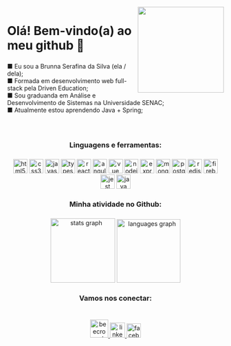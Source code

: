 <br clear="both">

<img align="right" height="200" src="https://camo.githubusercontent.com/92396247cce516278919b3fc74f9af3b2e965319e17975627680c446e7f1d013/68747470733a2f2f70726f322d6261722d73332d63646e2d6366352e6d79706f7274666f6c696f2e636f6d2f31376134376439653866343732376365356633653438383035623264386562322f36376362316134362d316430632d343566652d616233662d3532306534383032623162385f7277635f3078377838303078363236783830302e6769663f683d3365663338643262636563653736323033343535323538653064353835666539"  />

###

<h1 align="left">Olá! Bem-vindo(a) ao meu github 👋</h1>

###

<p align="left">■ Eu sou a Brunna Serafina da Silva (ela / dela);<br>■ Formada em desenvolvimento web full-stack pela Driven Education;<br>■ Sou graduanda em Análise e Desenvolvimento de Sistemas na Universidade SENAC;<br>■ Atualmente estou aprendendo Java + Spring;</p>

###

<br clear="both">

<h3 align="center">Linguagens e ferramentas:</h3>

###

<div align="center">
  <img src="https://img.shields.io/badge/HTML5-E34F26?style=for-the-badge&logo=html5&logoColor=white" height="33"  alt="html5 logo"  />
  <img src="https://img.shields.io/badge/CSS3-1572B6?style=for-the-badge&logo=css3&logoColor=white" height="33" alt="css3 logo"  />
  <img src="https://img.shields.io/badge/JavaScript-323330?style=for-the-badge&logo=javascript&logoColor=F7DF1E" height="33" alt="javascript logo"  />
  <img src="https://img.shields.io/badge/TypeScript-007ACC?style=for-the-badge&logo=typescript&logoColor=white" height="33" alt="typescript logo"  />
  <img src="https://img.shields.io/badge/React-20232A?style=for-the-badge&logo=react&logoColor=61DAFB" height="33" alt="react logo"  />
  <img src="https://img.shields.io/badge/angular-%23DD0031.svg?style=for-the-badge&logo=angular&logoColor=white" height="33" alt="angular logo" />
  <img src="https://img.shields.io/badge/Vue%20js-35495E?style=for-the-badge&logo=vuedotjs&logoColor=4FC08D" height="33" alt="vue logo"  />
  <img src="https://img.shields.io/badge/Node.js-339933?style=for-the-badge&logo=nodedotjs&logoColor=white" height="33" alt="nodejs logo"  />
  <img src="https://img.shields.io/badge/Express.js-000000?style=for-the-badge&logo=express&logoColor=white" height="33" alt="express logo"  />
  <img src="https://img.shields.io/badge/MongoDB-4EA94B?style=for-the-badge&logo=mongodb&logoColor=white" height="33" alt="mongodb logo"  />
  <img src="https://img.shields.io/badge/PostgreSQL-316192?style=for-the-badge&logo=postgresql&logoColor=white" height="33" alt="postgresql logo"  />
  <img src="https://img.shields.io/badge/redis-%23DD0031.svg?&style=for-the-badge&logo=redis&logoColor=white" height="33" alt="redis logo"  />
  <img src="https://img.shields.io/badge/firebase-ffca28?style=for-the-badge&logo=firebase&logoColor=black" height="33" alt="firebase logo"  />
  <img src="https://img.shields.io/badge/Jest-C21325?style=for-the-badge&logo=jest&logoColor=white" height="33" alt="jest logo"  />
  <img src="https://cdn.icon-icons.com/icons2/2530/PNG/512/java_button_icon_151928.png" height="33" alt="java logo"  />

  <div align="left">
</div>

###

</div>

###

<h3 align="center">Minha atividade no Github:</h3>

###

<div align="center">
  <img src="https://github-readme-stats-sigma-five.vercel.app/api?hide_title=false&hide_rank=false&show_icons=true&include_all_commits=true&count_private=true&disable_animations=false&theme=radical&locale=pt-br&hide_border=false&username=brunnaserafina" height="150" alt="stats graph"  />
  <img src="https://github-readme-stats-sigma-five.vercel.app/api/top-langs?locale=pt-br&hide_title=false&layout=compact&card_width=320&langs_count=5&theme=radical&hide_border=false&username=brunnaserafina" height="148" alt="languages graph"  />
</div>

###

<h3 align="center">Vamos nos conectar:</h3>

###

<br clear="both">



<div align="center">

  <a href="https://www.beecrowd.com.br/judge/pt/profile/847319" target="_blank">
    <img src="https://camo.githubusercontent.com/b21d347661a71f44bb85cb2b136935a8ebe9ccb82ad898022d75e9a6a833ca86/68747470733a2f2f7777772e62656563726f77642e636f6d2e62722f6a756467652f66617669636f6e2e69636f3f31363335303937303336" height="42" alt="beecrowd logo"  />
  </a>

  <a href="https://www.linkedin.com/in/brunna-serafina" target="_blank">
    <img src="https://upload.wikimedia.org/wikipedia/commons/thumb/c/ca/LinkedIn_logo_initials.png/640px-LinkedIn_logo_initials.png" height="35" alt="linkedin logo"  />
  </a>
  
  <a href="mailto:brunnaserafina@gmail.com" target="_blank">
    <img src="https://upload.wikimedia.org/wikipedia/commons/thumb/0/0b/Logo_Gmail_%282015-2020%29.svg/2560px-Logo_Gmail_%282015-2020%29.svg.png" height="33" alt="facebook logo"  />
  </a>
  
</div>

###
